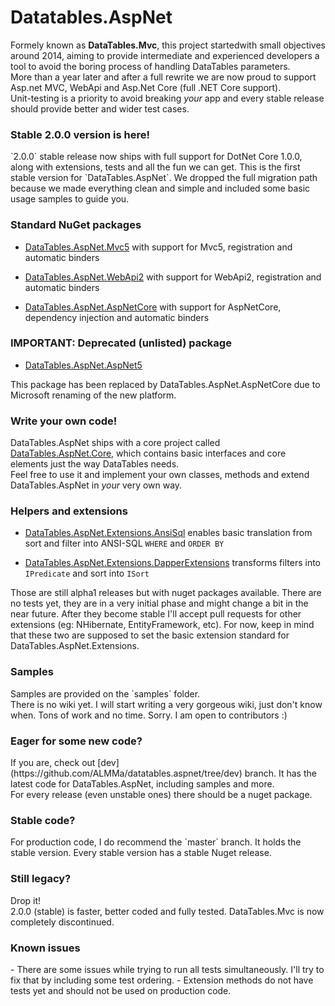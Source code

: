 <h1>Datatables.AspNet</h1>
Formely known as <strong>DataTables.Mvc</strong>, this project startedwith small objectives around 2014, aiming to provide intermediate and experienced developers a tool to avoid the boring process of handling DataTables parameters.<br />
More than a year later and after a full rewrite we are now proud to support Asp.net MVC, WebApi and Asp.Net Core (full .NET Core support).<br />
Unit-testing is a priority to avoid breaking <i>your</i> app and every stable release should provide better and wider test cases.

<h3>Stable 2.0.0 version is here!</h3>
`2.0.0` stable release now ships with full support for DotNet Core 1.0.0, along with extensions, tests and all the fun we can get.
This is the first stable version for `DataTables.AspNet`. We dropped the full migration path because we made everything clean and simple and included some basic usage samples to guide you.

<h3>Standard NuGet packages</h3>

- [DataTables.AspNet.Mvc5](https://www.nuget.org/packages/DataTables.AspNet.Mvc5/) with support for Mvc5, registration and automatic binders

- [DataTables.AspNet.WebApi2](https://www.nuget.org/packages/DataTables.AspNet.WebApi2/) with support for WebApi2, registration and automatic binders

- [DataTables.AspNet.AspNetCore](https://www.nuget.org/packages/DataTables.AspNet.AspNetCore/) with support for AspNetCore, dependency injection and automatic binders

<h3>IMPORTANT: Deprecated (unlisted) package</h3>

- [DataTables.AspNet.AspNet5](https://www.nuget.org/packages/DataTables.AspNet.AspNet5/)

This package has been replaced by DataTables.AspNet.AspNetCore due to Microsoft renaming of the new platform.

<h3>Write your own code!</h3>

DataTables.AspNet ships with a core project called [DataTables.AspNet.Core](https://www.nuget.org/packages/DataTables.AspNet.Core/), which contains basic interfaces and core elements just the way DataTables needs.<br />
Feel free to use it and implement your own classes, methods and extend DataTables.AspNet in <i>your</i> very own way.

<h3>Helpers and extensions</h3>

- [DataTables.AspNet.Extensions.AnsiSql](https://www.nuget.org/packages/DataTables.AspNet.Extensions.AnsiSql/) enables basic translation from sort and filter into ANSI-SQL `WHERE` and `ORDER BY`

- [DataTables.AspNet.Extensions.DapperExtensions](https://www.nuget.org/packages/DataTables.AspNet.Extensions.DapperExtensions/) transforms filters into `IPredicate` and sort into `ISort`

Those are still alpha1 releases but with nuget packages available. There are no tests yet, they are in a very initial phase and might change a bit in the near future.
After they become stable I'll accept pull requests for other extensions (eg: NHibernate, EntityFramework, etc). For now, keep in mind that these two are supposed to set the basic extension standard for DataTables.AspNet.Extensions.

<h3>Samples</h3>
Samples are provided on the `samples` folder.<br />
There is no wiki yet. I will start writing a very gorgeous wiki, just don't know when. Tons of work and no time. Sorry.
I am open to contributors :)

<h3>Eager for some new code?</h3>
If you are, check out [dev](https://github.com/ALMMa/datatables.aspnet/tree/dev) branch. It has the latest code for DataTables.AspNet, including samples and more.<br />
For every release (even unstable ones) there should be a nuget package.

<h3>Stable code?</h3>
For production code, I do recommend the `master` branch. It holds the stable version. Every stable version has a stable Nuget release.<br />

<h3>Still legacy?</h3>
Drop it!<br />
2.0.0 (stable) is faster, better coded and fully tested. DataTables.Mvc is now completely discontinued.

<h3>Known issues</h3>
- There are some issues while trying to run all tests simultaneously. I'll try to fix that by including some test ordering.
- Extension methods do not have tests yet and should not be used on production code.
